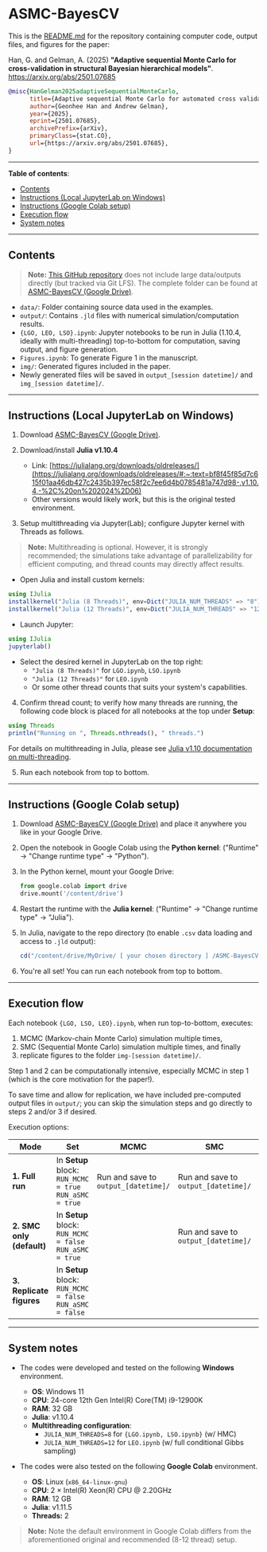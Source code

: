 # ASMC-BayesCV

This is the [README.md](https://github.com/geonhee619/ASMC-BayesCV/blob/main/README.md) for the repository containing computer code, output files, and figures for the paper:

Han, G. and Gelman, A. (2025) **"Adaptive sequential Monte Carlo for cross-validation in structural Bayesian hierarchical models"**. <https://arxiv.org/abs/2501.07685>

```bibtex
@misc{HanGelman2025adaptiveSequentialMonteCarlo,
      title={Adaptive sequential Monte Carlo for automated cross validation in structural Bayesian hierarchical models}, 
      author={Geonhee Han and Andrew Gelman},
      year={2025},
      eprint={2501.07685},
      archivePrefix={arXiv},
      primaryClass={stat.CO},
      url={https://arxiv.org/abs/2501.07685}, 
}
```

---

**Table of contents**:
- [Contents](#contents)
- [Instructions (Local JupyterLab on Windows)](#instructions-local-jupyterlab-on-windows)
- [Instructions (Google Colab setup)](#instructions-google-colab-setup)
- [Execution flow](#execution-flow)
- [System notes](#system-notes)

---

## Contents

> **Note:** [This GitHub repository](https://github.com/geonhee619/ASMC-BayesCV) does not include large data/outputs directly (but tracked via Git LFS). The complete folder can be found at [ASMC-BayesCV (Google Drive)]().

- `data/`: Folder containing source data used in the examples.
- `output/`: Contains `.jld` files with numerical simulation/computation results.
- `{LGO, LEO, LSO}.ipynb`: Jupyter notebooks to be run in Julia (1.10.4, ideally with multi-threading) top-to-bottom for computation, saving output, and figure generation.
- `Figures.ipynb`: To generate Figure 1 in the manuscript.
- `img/`: Generated figures included in the paper.
- Newly generated files will be saved in  `output_[session datetime]/` and  `img_[session datetime]/`.

---

## Instructions (Local JupyterLab on Windows)

1. Download [ASMC-BayesCV (Google Drive)]().

2. Download/install **Julia v1.10.4**
   - Link: [https://julialang.org/downloads/oldreleases/](https://julialang.org/downloads/oldreleases/#:~:text=bf8f45f85d7c615f01aa46db427c2435b397ec58f2c7ee6d4b0785481a747d98-,v1.10.4,-%2C%20on%202024%2D06)
   - Other versions would likely work, but this is the original tested environment.

3. Setup multithreading via Jupyter(Lab); configure Jupyter kernel with Threads as follows.

> **Note:** Multithreading is optional. However, it is strongly recommended; the simulations take advantage of parallelizability for efficient computing, and thread counts may directly affect results.

   - Open Julia and install custom kernels:
   ```julia
   using IJulia
   installkernel("Julia (8 Threads)", env=Dict("JULIA_NUM_THREADS" => "8"))
   installkernel("Julia (12 Threads)", env=Dict("JULIA_NUM_THREADS" => "12"))
   ```

   - Launch Jupyter:
   ```julia
   using IJulia
   jupyterlab()
   ```

   - Select the desired kernel in JupyterLab on the top right:
     - `"Julia (8 Threads)"` for `LGO.ipynb`, `LSO.ipynb`
     - `"Julia (12 Threads)"` for `LEO.ipynb`
     - Or some other thread counts that suits your system's capabilities.

4. Confirm thread count; to verify how many threads are running, the following code block is placed for all notebooks at the top under **Setup**:

```julia
using Threads
println("Running on ", Threads.nthreads(), " threads.")
```

For details on multithreading in Julia, please see [Julia v1.10 documentation on multi-threading](https://docs.julialang.org/en/v1/manual/multi-threading/).

5. Run each notebook from top to bottom.

---

## Instructions (Google Colab setup)

1. Download [ASMC-BayesCV (Google Drive)]() and place it anywhere you like in your Google Drive.

2. Open the notebook in Google Colab using the **Python kernel**: ("Runtime" → "Change runtime type" → "Python").

3. In the Python kernel, mount your Google Drive:
   ```python
   from google.colab import drive
   drive.mount('/content/drive')
   ```

4. Restart the runtime with the **Julia kernel**: ("Runtime" → "Change runtime type" → "Julia").

5. In Julia, navigate to the repo directory (to enable `.csv` data loading and access to `.jld` output):
   ```julia
   cd("/content/drive/MyDrive/ [ your chosen directory ] /ASMC-BayesCV")
   ```

6. You're all set! You can run each notebook from top to bottom.

---

## Execution flow

Each notebook `{LGO, LSO, LEO}.ipynb`, when run top-to-bottom, executes:

1. MCMC (Markov-chain Monte Carlo) simulation multiple times,
2. SMC (Sequential Monte Carlo) simulation multiple times, and finally
3. replicate figures to the folder `img-[session datetime]/`.

Step 1 and 2 can be computationally intensive, especially MCMC in step 1 (which is the core motivation for the paper!).

To save time and allow for replication, we have included pre-computed output files in `output/`; you can skip the simulation steps and go directly to steps 2 and/or 3 if desired.

Execution options:

| Mode | Set | MCMC | SMC | Figures |
|------|-------|-----------------|----------------|-------------------|
| **1. Full run** | In **Setup** block:<br>`RUN_MCMC = true`<br>`RUN_aSMC = true` | Run and save to `output_[datetime]/` | Run and save to `output_[datetime]/` | Replicate and save to `img_[datetime]/` |
| **2. SMC only (default)** | In **Setup** block:<br>`RUN_MCMC = false`<br>`RUN_aSMC = true` |  | Run and save to `output_[datetime]/` | Replicate and save to `img_[datetime]/` |
| **3. Replicate figures** | In **Setup** block:<br>`RUN_MCMC = false`<br>`RUN_aSMC = false` |  |  | Replicate and save to `img_[datetime]/` |

---

## System notes

- The codes were developed and tested on the following **Windows** environment.

  - **OS**: Windows 11
  - **CPU**: 24-core 12th Gen Intel(R) Core(TM) i9-12900K
  - **RAM**: 32 GB
  - **Julia**: v1.10.4
  - **Multithreading configuration**:
    - `JULIA_NUM_THREADS=8` for `{LGO.ipynb, LSO.ipynb}` (w/ HMC)
    - `JULIA_NUM_THREADS=12` for `LEO.ipynb` (w/ full conditional Gibbs sampling)

- The codes were also tested on the following **Google Colab** environment.

  - **OS**: Linux (`x86_64-linux-gnu`)
  - **CPU**: 2 × Intel(R) Xeon(R) CPU @ 2.20GHz  
  - **RAM**: 12 GB
  - **Julia**: v1.11.5
  - **Threads:** 2

> **Note:** Note the default environment in Google Colab differs from the aforementioned original and recommended (8-12 thread) setup.
